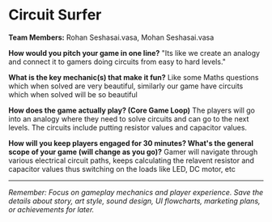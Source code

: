 # Circuit Surfer

**Team Members:** Rohan Seshasai.vasa, Mohan Seshasai.vasa

**How would you pitch your game in one line?**
"Its like we create an analogy and connect it to gamers doing circuits from easy to hard levels."

**What is the key mechanic(s) that make it fun?**
Like some Maths questions which when solved are very beautiful, similarly our game have circuits which when solved will be so beautiful

**How does the game actually play? (Core Game Loop)**
The players will go into an analogy where they need to solve circuits and can go to the next levels. The circuits include putting resistor values and capacitor values.

**How will you keep players engaged for 30 minutes? What's the general scope of your game (will change as you go)?**
Gamer will navigate through various electrical circuit paths, keeps calculating the relavent resistor and capacitor values thus switching on the loads like LED, DC motor, etc 

---
*Remember: Focus on gameplay mechanics and player experience. Save the details about story, art style, sound design, UI flowcharts, marketing plans, or achievements for later.*
